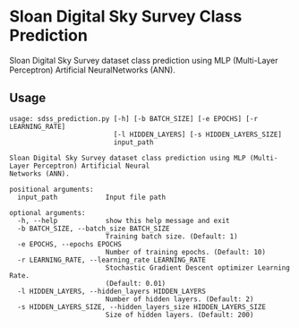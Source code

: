 # Sloan Digital Sky Survey Class Prediction

Sloan Digital Sky Survey dataset class prediction using MLP (Multi-Layer Perceptron) Artificial NeuralNetworks (ANN).

## Usage

```text
usage: sdss_prediction.py [-h] [-b BATCH_SIZE] [-e EPOCHS] [-r LEARNING_RATE]
                          [-l HIDDEN_LAYERS] [-s HIDDEN_LAYERS_SIZE]
                          input_path

Sloan Digital Sky Survey dataset class prediction using MLP (Multi-Layer Perceptron) Artificial Neural
Networks (ANN).

positional arguments:
  input_path            Input file path

optional arguments:
  -h, --help            show this help message and exit
  -b BATCH_SIZE, --batch_size BATCH_SIZE
                        Training batch size. (Default: 1)
  -e EPOCHS, --epochs EPOCHS
                        Number of training epochs. (Default: 10)
  -r LEARNING_RATE, --learning_rate LEARNING_RATE
                        Stochastic Gradient Descent optimizer Learning Rate.
                        (Default: 0.01)
  -l HIDDEN_LAYERS, --hidden_layers HIDDEN_LAYERS
                        Number of hidden layers. (Default: 2)
  -s HIDDEN_LAYERS_SIZE, --hidden_layers_size HIDDEN_LAYERS_SIZE
                        Size of hidden layers. (Default: 200)
```
